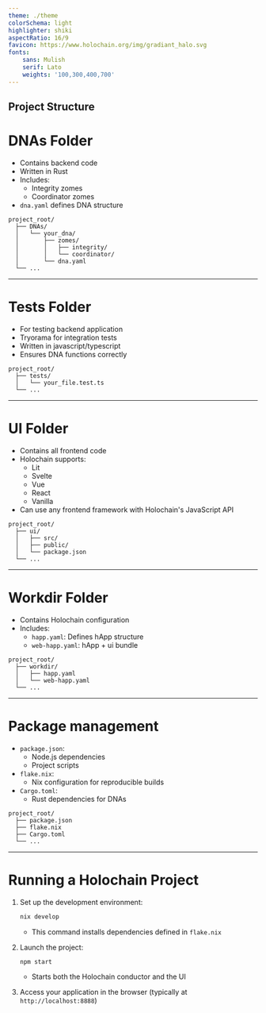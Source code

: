 ```yaml
---
theme: ./theme
colorSchema: light
highlighter: shiki
aspectRatio: 16/9
favicon: https://www.holochain.org/img/gradiant_halo.svg
fonts:
    sans: Mulish
    serif: Lato
    weights: '100,300,400,700'
---
```

Project Structure
---

# DNAs Folder

<div class="flex">
<div class="w-1/2">

<v-clicks>

- Contains backend code
- Written in Rust
- Includes:
  - Integrity zomes
  - Coordinator zomes
- `dna.yaml` defines DNA structure

</v-clicks>

</div>
<div class="w-1/2">

```
project_root/
  ├── DNAs/
  │   └── your_dna/
  │       ├── zomes/
  │       │   ├── integrity/
  │       │   └── coordinator/
  │       └── dna.yaml
  └── ...
```

</div>
</div>

---

# Tests Folder

<div class="flex">
<div class="w-1/2">

<v-clicks>

- For testing backend application
- Tryorama for integration tests
- Written in javascript/typescript
- Ensures DNA functions correctly

</v-clicks>

</div>
<div class="w-1/2">

```
project_root/
  ├── tests/
  │   └── your_file.test.ts
  └── ...
```

</div>
</div>

---

# UI Folder

<div class="flex">
<div class="w-1/2">

<v-clicks>

- Contains all frontend code
- Holochain supports:
  - Lit
  - Svelte
  - Vue
  - React
  - Vanilla
- Can use any frontend framework with Holochain's JavaScript API

</v-clicks>

</div>
<div class="w-1/2">

```
project_root/
  ├── ui/
  │   ├── src/
  │   ├── public/
  │   └── package.json
  └── ...
```

</div>
</div>

---

# Workdir Folder

<div class="flex">
<div class="w-1/2">

<v-clicks>

- Contains Holochain configuration
- Includes:
  - `happ.yaml`: Defines hApp structure
  - `web-happ.yaml`: hApp + ui bundle

</v-clicks>

</div>
<div class="w-1/2">

```
project_root/
  ├── workdir/
  │   ├── happ.yaml
  │   └── web-happ.yaml
  └── ...
```

</div>
</div>

---

# Package management

<div class="flex">
<div class="w-1/2">

<v-clicks>

- `package.json`: 
  - Node.js dependencies
  - Project scripts
- `flake.nix`: 
  - Nix configuration for reproducible builds
- `Cargo.toml`: 
  - Rust dependencies for DNAs

</v-clicks>

</div>
<div class="w-1/2">

```
project_root/
  ├── package.json
  ├── flake.nix
  ├── Cargo.toml
  └── ...
```

</div>
</div>

---

# Running a Holochain Project

<v-clicks>

1. Set up the development environment:
   ```bash
   nix develop
   ```
   - This command installs dependencies defined in `flake.nix`

2. Launch the project:
   ```bash
   npm start
   ```
   - Starts both the Holochain conductor and the UI

3. Access your application in the browser (typically at `http://localhost:8888`)

</v-clicks>

